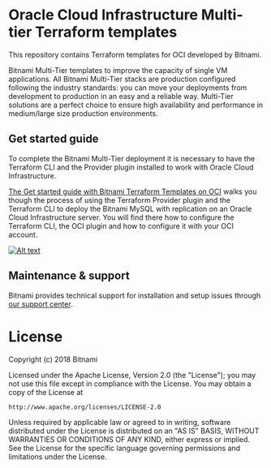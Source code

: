 # Oracle Cloud Infrastructure Multi-tier Terraform templates

This repository contains Terraform templates for OCI developed by Bitnami.

Bitnami Multi-Tier templates to improve the capacity of single VM applications. All Bitnami Multi-Tier stacks are production configured following the industry standards: you can move your deployments from development to production in an easy and a reliable way. Multi-Tier solutions are a perfect choice to ensure high availability and performance in medium/large size production environments.

## Get started guide

To complete the Bitnami Multi-Tier deployment it is necessary to have the Terraform CLI and the Provider plugin installed to work with Oracle Cloud Infrastructure.

[The Get started guide with Bitnami Terraform Templates on OCI](https://docs.bitnami.com/oci/get-started-oci-terraform/) walks you though the process of using the Terraform Provider plugin and the Terraform CLI to deploy the Bitnami MySQL with replication on an Oracle Cloud Infrastructure server. You will find there how to configure the Terraform CLI, the OCI plugin and how to configure it with your OCI account.

[![Alt text](https://img.youtube.com/vi/rwUT4w2JQvA/0.jpg)](https://www.youtube.com/watch?v=rwUT4w2JQvA)

## Maintenance & support

Bitnami provides technical support for installation and setup issues through [our support center](https://bitnami.com/support/oci).

# License

Copyright (c) 2018 Bitnami

Licensed under the Apache License, Version 2.0 (the "License");
you may not use this file except in compliance with the License.
You may obtain a copy of the License at

    http://www.apache.org/licenses/LICENSE-2.0

Unless required by applicable law or agreed to in writing, software
distributed under the License is distributed on an "AS IS" BASIS,
WITHOUT WARRANTIES OR CONDITIONS OF ANY KIND, either express or implied.
See the License for the specific language governing permissions and
limitations under the License.
